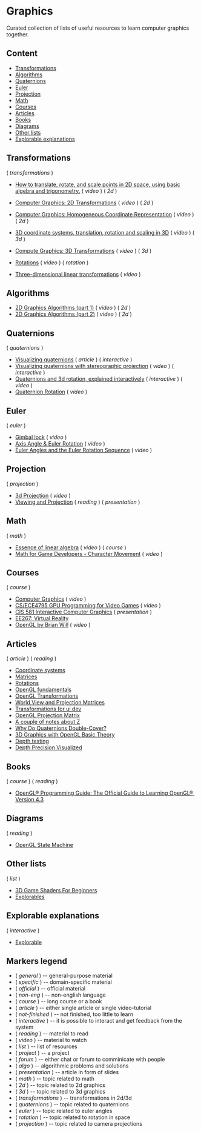 # Graphics

Curated collection of lists of useful resources to learn computer graphics together.

## Content

- [Transformations](#transformations)
- [Algorithms](#algorithms)
- [Quaternions](#quaternions)
- [Euler](#euler)
- [Projection](#projection)
- [Math](#math)
- [Courses](#courses)
- [Articles](#articles)
- [Books](#books)
- [Diagrams](#diagrams)
- [Other lists](#other-lists)
- [Explorable explanations](#explorable-explanations)

## Transformations

( _transformations_ )

- [How to translate, rotate, and scale points in 2D space, using basic algebra and trigonometry.](https://www.youtube.com/watch?v=SLWCc-mcd-I) ( _video_ ) ( _2d_ )
- [Computer Graphics: 2D Transformations](https://youtu.be/pZIFBV2Hcxo) ( _video_ ) ( _2d_ )
- [Computer Graphics: Homogeneous Coordinate Representation](https://youtu.be/mq2S1SzAD1s?list=PLE67F-VQUgLgws92d9gmP-AhBN_KQRGDW) ( _video_ ) ( _2d_ )

- [3D coordinate systems, translation, rotation and scaling in 3D](https://www.youtube.com/watch?v=rTN4nawkrZs) ( _video_ ) ( _3d_ )
- [Compute Graphics: 3D Transformations](https://youtu.be/1GmVN2zIAJQ?list=PLE67F-VQUgLgws92d9gmP-AhBN_KQRGDW) ( _video_ ) ( _3d_ )

- [Rotations](https://youtu.be/x8-WOQYlaAs?list=PLIbUZ3URbL0F8p5TUxBChxqpqEJY8yRJo) ( _video_ ) ( _rotation_ )
- [Three-dimensional linear transformations](https://youtu.be/rHLEWRxRGiM) ( _video_ )

## Algorithms

- [2D Graphics Algorithms (part 1)](https://youtu.be/bfvmPa9eWew) ( _video_ ) ( _2d_ )
- [2D Graphics Algorithms (part 2)](https://youtu.be/IDFB5CDpLDE) ( _video_ ) ( _2d_ )

## Quaternions

( _quaternions_ )

- [Visualizing quaternions](https://eater.net/quaternions) ( _article_ ) ( _interactive_ )
- [Visualizing quaternions with stereographic projection](https://www.youtube.com/watch?v=d4EgbgTm0Bg) ( _video_ ) ( _interactive_ )
- [Quaternions and 3d rotation, explained interactively](https://youtu.be/zjMuIxRvygQ) ( _interactive_ ) ( _video_ )
- [Quaternion Rotation](https://youtu.be/4mXL751ko0w) ( _video_ )

## Euler

( _euler_ )

- [Gimbal lock](https://youtu.be/zc8b2Jo7mno) ( _video_ )
- [Axis Angle & Euler Rotation](https://youtu.be/syQnn_xuB8U) ( _video_ )
- [Euler Angles and the Euler Rotation Sequence](https://youtu.be/GJBc6z6p0KQ) ( _video_ )

## Projection

( _projection_ )

- [3d Projection](https://youtu.be/EUtbZ0egZDQ) ( _video_ )
- [Viewing and Projection](https://www.cs.auckland.ac.nz/courses/compsci372s1c/yenLectures/ViewingAndProjection4up.pdf) ( _reading_ ) ( _presentation_ )

## Math

( _math_ )

- [Essence of linear algebra](https://www.youtube.com/playlist?list=PLZHQObOWTQDPD3MizzM2xVFitgF8hE_ab) ( _video_ ) ( _course_ )
- [Math for Game Developers - Character Movement](https://www.youtube.com/watch?v=sKCF8A3XGxQ&list=PLW3Zl3wyJwWOpdhYedlD-yCB7WQoHf-My) ( _video_ )

## Courses

( _course_ )

- [Computer Graphics](https://www.youtube.com/playlist?list=PLE67F-VQUgLgws92d9gmP-AhBN_KQRGDW) ( _video_ )
- [CS/ECE4795 GPU Programming for Video Games](https://www.youtube.com/playlist?list=PLOunECWxELQQwayE8e3WjKPJsTGKknJ8w) ( _video_ )
- [CIS 581 Interactive Computer Graphics](https://web.cse.ohio-state.edu/~shen.94/581/Site/Slides.html) ( _presentation_ )
- [EE267: Virtual Reality](https://stanford.edu/class/ee267/lectures/)
- [OpenGL by Brian Will](https://www.youtube.com/playlist?list=PLIbUZ3URbL0ESKHrvzXuHjrcLi7gxhBby) ( _video_ )

## Articles

( _article_ ) ( _reading_ )

- [Coordinate systems](https://learnopengl.com/Getting-started/Coordinate-Systems)
- [Matrices](http://www.opengl-tutorial.org/beginners-tutorials/tutorial-3-matrices)
- [Rotations](http://www.opengl-tutorial.org/intermediate-tutorials/tutorial-17-quaternions)
- [OpenGL fundamentals](http://www.songho.ca/opengl)
- [OpenGL Transformations](https://open.gl/transformations)
- [World,View and Projection Matrices](https://duriansoftware.com/joe/an-intro-to-modern-opengl.-chapter-3:-3d-transformation-and-projection)
- [Transformations for ui dev](https://habr.com/ru/post/520078)
- [OpenGL Projection Matrix](http://www.songho.ca/opengl/gl_projectionmatrix.html)
- [A couple of notes about Z](http://www.humus.name/index.php?ID=255)
- [Why Do Quaternions Double-Cover?](https://www.reedbeta.com/blog/why-quaternions-double-cover)
- [3D Graphics with OpenGL Basic Theory](http://web.archive.org/web/20201113214817/https://www.ntu.edu.sg/home/ehchua/programming/opengl/CG_BasicsTheory.html)
- [Depth testing](https://learnopengl.com/Advanced-OpenGL/Depth-testing)
- [Depth Precision Visualized](https://developer.nvidia.com/content/depth-precision-visualized)

## Books

( _course_ ) ( _reading_ )

- [OpenGL® Programming Guide: The Official Guide to Learning OpenGL®, Version 4.3](https://www.cs.utexas.edu/users/fussell/courses/cs354/handouts/Addison.Wesley.OpenGL.Programming.Guide.8th.Edition.Mar.2013.ISBN.0321773039.pdf)

## Diagrams

( _reading_ )

- [OpenGL State Machine](https://www.lri.fr/~mbl/ENS/IG2/docs/opengl-stm.pdf)

## Other lists

( _list_ )

- [3D Game Shaders For Beginners](https://github.com/lettier/3d-game-shaders-for-beginners)
- [Explorables](https://github.com/sp4ke/awesome-explorables)

## Explorable explanations

( _interactive_ )

- [Explorable](https://explorabl.es/)

## Markers legend

- ( _general_ ) -- general-purpose material
- ( _specific_ ) -- domain-specific material
- ( _official_ ) -- official material
- ( _non-eng_ ) -- non-english language
- ( _course_ ) -- long course or a book
- ( _article_ ) -- either single article or single video-tutorial
- ( _not-finished_ ) -- not finished, too little to learn
- ( _interactive_ ) -- it is possible to interact and get feedback from the system
- ( _reading_ ) -- material to read
- ( _video_ ) -- material to watch
- ( _list_ ) -- list of resources
- ( _project_ ) -- a project
- ( _forum_ ) -- either chat or forum to comminicate with people
- ( _algo_ ) -- algorithmic problems and solutions
- ( _presentation_ ) -- article in form of slides
- ( _math_ ) -- topic related to math
- ( _2d_ ) -- topic related to 2d graphics
- ( _3d_ ) -- topic related to 3d graphics
- ( _transformations_ ) -- transformations in 2d/3d
- ( _quaternions_ ) -- topic related to quaternions
- ( _euler_ ) -- topic related to euler angles
- ( _rotation_ ) -- topic related to rotation in space
- ( _projection_ ) -- topic related to camera projections

